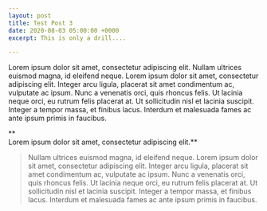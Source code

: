 ```yaml
---
layout: post
title: Test Post 3
date: 2020-08-03 05:00:00 +0000
excerpt: This is only a drill....

---
```

Lorem ipsum dolor sit amet, consectetur adipiscing elit. Nullam ultrices euismod magna, id eleifend neque. Lorem ipsum dolor sit amet, consectetur adipiscing elit. Integer arcu ligula, placerat sit amet condimentum ac, vulputate ac ipsum. Nunc a venenatis orci, quis rhoncus felis. Ut lacinia neque orci, eu rutrum felis placerat at. Ut sollicitudin nisl et lacinia suscipit. Integer a tempor massa, et finibus lacus. Interdum et malesuada fames ac ante ipsum primis in faucibus.

**  
Lorem ipsum dolor sit amet, consectetur adipiscing elit.** 

> Nullam ultrices euismod magna, id eleifend neque. Lorem ipsum dolor sit amet, consectetur adipiscing elit. Integer arcu ligula, placerat sit amet condimentum ac, vulputate ac ipsum. Nunc a venenatis orci, quis rhoncus felis. Ut lacinia neque orci, eu rutrum felis placerat at. Ut sollicitudin nisl et lacinia suscipit. Integer a tempor massa, et finibus lacus. Interdum et malesuada fames ac ante ipsum primis in faucibus.